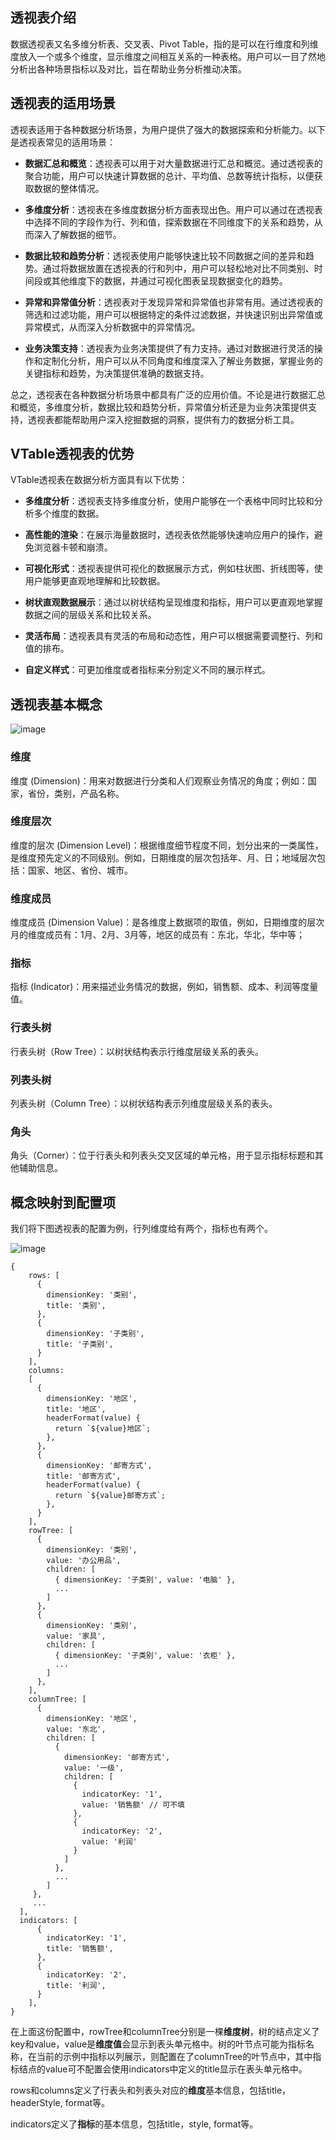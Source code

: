 ## 透视表介绍

数据透视表又名多维分析表、交叉表、Pivot Table，指的是可以在行维度和列维度放入一个或多个维度，显示维度之间相互关系的一种表格。用户可以一目了然地分析出各种场景指标以及对比，旨在帮助业务分析推动决策。


## 透视表的适用场景

透视表适用于各种数据分析场景，为用户提供了强大的数据探索和分析能力。以下是透视表常见的适用场景：

*   **数据汇总和概览**：透视表可以用于对大量数据进行汇总和概览。通过透视表的聚合功能，用户可以快速计算数据的总计、平均值、总数等统计指标，以便获取数据的整体情况。

*   **多维度分析**：透视表在多维度数据分析方面表现出色。用户可以通过在透视表中选择不同的字段作为行、列和值，探索数据在不同维度下的关系和趋势，从而深入了解数据的细节。

*   **数据比较和趋势分析**：透视表使用户能够快速比较不同数据之间的差异和趋势。通过将数据放置在透视表的行和列中，用户可以轻松地对比不同类别、时间段或其他维度下的数据，并通过可视化图表呈现数据变化的趋势。

*   **异常和异常值分析**：透视表对于发现异常和异常值也非常有用。通过透视表的筛选和过滤功能，用户可以根据特定的条件过滤数据，并快速识别出异常值或异常模式，从而深入分析数据中的异常情况。

*   **业务决策支持**：透视表为业务决策提供了有力支持。通过对数据进行灵活的操作和定制化分析，用户可以从不同角度和维度深入了解业务数据，掌握业务的关键指标和趋势，为决策提供准确的数据支持。

总之，透视表在各种数据分析场景中都具有广泛的应用价值。不论是进行数据汇总和概览，多维度分析，数据比较和趋势分析，异常值分析还是为业务决策提供支持，透视表都能帮助用户深入挖掘数据的洞察，提供有力的数据分析工具。

## VTable透视表的优势

VTable透视表在数据分析方面具有以下优势：

*   **多维度分析**：透视表支持多维度分析，使用户能够在一个表格中同时比较和分析多个维度的数据。

*   **高性能的渲染**：在展示海量数据时，透视表依然能够快速响应用户的操作，避免浏览器卡顿和崩溃。

*   **可视化形式**：透视表提供可视化的数据展示方式，例如柱状图、折线图等，使用户能够更直观地理解和比较数据。

*   **树状直观数据展示**：通过以树状结构呈现维度和指标，用户可以更直观地掌握数据之间的层级关系和比较关系。

*   **灵活布局**：透视表具有灵活的布局和动态性，用户可以根据需要调整行、列和值的排布。

*   **自定义样式**：可更加维度或者指标来分别定义不同的展示样式。

## 透视表基本概念

![image](https://lf9-dp-fe-cms-tos.byteorg.com/obj/bit-cloud/4f62a673241122408f7245401.png)

### 维度

维度 (Dimension)：用来对数据进行分类和人们观察业务情况的角度；例如：国家，省份，类别，产品名称。

### 维度层次

维度的层次 (Dimension Level)：根据维度细节程度不同，划分出来的一类属性，是维度预先定义的不同级别。例如，日期维度的层次包括年、月、日；地域层次包括：国家、地区、省份、城市。

### 维度成员

维度成员 (Dimension Value)：是各维度上数据项的取值，例如，日期维度的层次月的维度成员有：1月、2月、3月等，地区的成员有：东北，华北，华中等；

### 指标

指标 (Indicator)：用来描述业务情况的数据，例如，销售额、成本、利润等度量值。

### 行表头树

行表头树（Row Tree）：以树状结构表示行维度层级关系的表头。

### 列表头树

列表头树（Column Tree）：以树状结构表示列维度层级关系的表头。

### 角头

角头（Corner）：位于行表头和列表头交叉区域的单元格，用于显示指标标题和其他辅助信息。

## 概念映射到配置项

我们将下图透视表的配置为例，行列维度给有两个，指标也有两个。

![image](https://lf9-dp-fe-cms-tos.byteorg.com/obj/bit-cloud/eb08aeafba39ab34c8a08c60c.jpeg)

    {
        rows: [
          {
            dimensionKey: '类别',
            title: '类别',
          },
          {
            dimensionKey: '子类别',
            title: '子类别',
          }
        ],
        columns: 
        [
          {
            dimensionKey: '地区',
            title: '地区',
            headerFormat(value) {
              return `${value}地区`;
            },
          },
          {
            dimensionKey: '邮寄方式',
            title: '邮寄方式',
            headerFormat(value) {
              return `${value}邮寄方式`;
            },
          }
        ],
        rowTree: [
          {
            dimensionKey: '类别',
            value: '办公用品',
            children: [
              { dimensionKey: '子类别', value: '电脑' },
              ...
            ]
          },
          {
            dimensionKey: '类别',
            value: '家具',
            children: [
              { dimensionKey: '子类别', value: '衣柜' },
              ...
            ]
          },
        ],
        columnTree: [
          {
            dimensionKey: '地区',
            value: '东北',
            children: [
              {
                dimensionKey: '邮寄方式',
                value: '一级',
                children: [
                  {
                    indicatorKey: '1',
                    value: '销售额' // 可不填
                  },
                  {
                    indicatorKey: '2',
                    value: '利润'
                  }
                ]
              },
              ...
            ]
         },
         ...
      ],
      indicators: [
          {
            indicatorKey: '1',
            title: '销售额',
          },
          {
            indicatorKey: '2',
            title: '利润',
          }
        ],
    }

在上面这份配置中，rowTree和columnTree分别是一棵**维度树**，树的结点定义了key和value，value是**维度值**会显示到表头单元格中。树的叶节点可能为指标名称，在当前的示例中指标以列展示，则配置在了columnTree的叶节点中，其中指标结点的value可不配置会使用indicators中定义的title显示在表头单元格中。

rows和columns定义了行表头和列表头对应的**维度**基本信息，包括title，headerStyle, format等。

indicators定义了**指标**的基本信息，包括title，style, format等。
